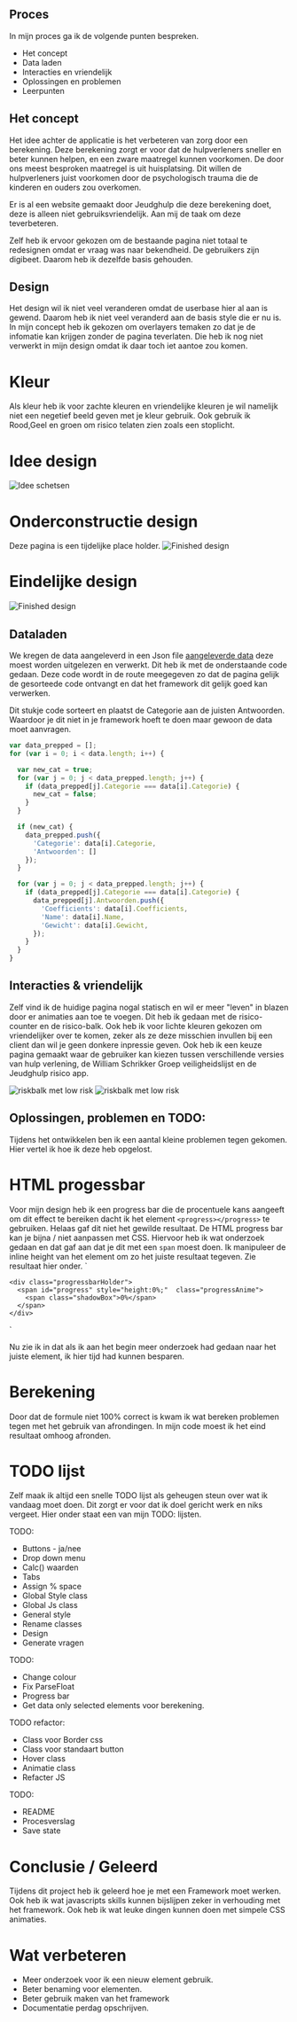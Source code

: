 ## Proces

In mijn proces ga ik de volgende punten bespreken.

-   Het concept
-   Data laden
-   Interacties en vriendelijk
-   Oplossingen en problemen
-   Leerpunten

## Het concept

Het idee achter de applicatie is het verbeteren van zorg door een berekening.
Deze berekening zorgt er voor dat de hulpverleners sneller en beter kunnen helpen, en een zware maatregel kunnen voorkomen.
De door ons meest besproken maatregel is uit huisplatsing. Dit willen de hulpverleners juist voorkomen door de psychologisch trauma die de kinderen en ouders zou overkomen.

Er is al een website gemaakt door Jeudghulp die deze berekening doet, deze is alleen niet gebruiksvriendelijk.
Aan mij de taak om deze teverbeteren.

Zelf heb ik ervoor gekozen om de bestaande pagina niet totaal te redesignen omdat er vraag was naar bekendheid. De gebruikers zijn digibeet. Daarom heb ik dezelfde basis gehouden.

## Design

Het design wil ik niet veel veranderen omdat de userbase hier al aan is gewend.
Daarom heb ik niet veel veranderd aan de basis style die er nu is.
In mijn concept heb ik gekozen om overlayers temaken zo dat je de infomatie kan krijgen zonder de pagina teverlaten.
Die heb ik nog niet verwerkt in mijn design omdat ik daar toch iet aantoe zou komen.
# Kleur
Als kleur heb ik voor zachte kleuren en vriendelijke kleuren je wil namelijk niet een negetief beeld geven met je kleur gebruik.
Ook gebruik ik Rood,Geel en groen om risico telaten zien zoals een stoplicht.
# Idee design
![Idee schetsen](https://github.com/MartijnReeuwijk/techtrack/blob/master/public/assets/images/collage.jpg)
# Onderconstructie  design
Deze pagina is een tijdelijke place holder.
![Finished design](https://github.com/MartijnReeuwijk/techtrack/blob/master/public/assets/images/Artboard-2.jpg)
# Eindelijke design
![Finished design](https://github.com/MartijnReeuwijk/techtrack/blob/master/public/assets/images/Artboard-1.jpg)


## Dataladen

We kregen de data aangeleverd in een Json file [aangeleverde data](https://github.com/MartijnReeuwijk/techtrack/blob/master/public/assets/json/data.json) deze moest worden uitgelezen en verwerkt. Dit heb ik met de onderstaande code gedaan.
Deze code wordt in de route meegegeven zo dat de pagina gelijk de gesorteede code ontvangt en dat het framework dit gelijk goed kan verwerken.

Dit stukje code sorteert en plaatst de Categorie aan de juisten Antwoorden. Waardoor je dit niet in je framework hoeft te doen maar gewoon de data moet aanvragen.

```js
var data_prepped = [];
for (var i = 0; i < data.length; i++) {

  var new_cat = true;
  for (var j = 0; j < data_prepped.length; j++) {
    if (data_prepped[j].Categorie === data[i].Categorie) {
      new_cat = false;
    }
  }

  if (new_cat) {
    data_prepped.push({
      'Categorie': data[i].Categorie,
      'Antwoorden': []
    });
  }

  for (var j = 0; j < data_prepped.length; j++) {
    if (data_prepped[j].Categorie === data[i].Categorie) {
      data_prepped[j].Antwoorden.push({
        'Coefficients': data[i].Coefficients,
        'Name': data[i].Name,
        'Gewicht': data[i].Gewicht,
      });
    }
  }
}
```

## Interacties & vriendelijk

Zelf vind ik de huidige pagina nogal statisch en wil er meer "leven" in blazen door er animaties aan toe te voegen.
Dit heb ik gedaan met de risico-counter en de risico-balk. Ook heb ik voor lichte kleuren gekozen om vriendelijker over te komen, zeker als ze deze misschien invullen bij een client dan wil je geen donkere inpressie geven.
Ook heb ik een keuze pagina gemaakt waar de gebruiker kan kiezen tussen verschillende versies van hulp verlening, de William Schrikker Groep veiligheidslijst en de Jeudghulp risico app.

![riskbalk met low risk](https://github.com/MartijnReeuwijk/techtrack/blob/master/public/assets/images/risk-balk.png)
![riskbalk met low risk](https://github.com/MartijnReeuwijk/techtrack/blob/master/public/assets/images/risk-bar-rood.png)

## Oplossingen, problemen en TODO:

Tijdens het ontwikkelen ben ik een aantal kleine problemen tegen gekomen. Hier vertel ik hoe ik deze heb opgelost.

# HTML progessbar

Voor mijn design heb ik een progress bar die de procentuele kans aangeeft om dit effect te bereiken dacht ik het element `<progress></progress>` te gebruiken. Helaas gaf dit niet het gewilde resultaat. De HTML progress bar kan je bijna / niet aanpassen met CSS. Hiervoor heb ik wat onderzoek gedaan en dat gaf aan dat je dit met een `span` moest doen. Ik manipuleer de inline height van het element om zo het juiste resultaat tegeven.
Zie resultaat hier onder.
 `   <div class="barHolder">

    <div class="progressbarHolder">
      <span id="progress" style="height:0%;"  class="progressAnime">
        <span class="shadowBox">0%</span>
      </span>
    </div>

  </div>`

Nu zie ik in dat als ik aan het begin meer onderzoek had gedaan naar het juiste element, ik hier tijd had kunnen besparen.

# Berekening

Door dat de formule niet 100% correct is kwam ik wat bereken problemen tegen met het gebruik van afrondingen.
In mijn code moest ik het eind resultaat omhoog afronden. 

# TODO lijst

Zelf maak ik altijd een snelle TODO lijst als geheugen steun over wat ik vandaag moet doen. Dit zorgt er voor dat ik doel gericht werk en niks vergeet. Hier onder staat een van mijn TODO: lijsten.

TODO:

-   Buttons - ja/nee
-   Drop down menu
-   Calc() waarden
-   Tabs
-   Assign % space
-   Global Style class
-   Global Js class
-   General style
-   Rename classes
-   Design
-   Generate vragen

TODO:

-   Change colour
-   Fix ParseFloat
-   Progress bar
-   Get data only selected elements voor berekening.

TODO refactor:

-   Class voor Border css
-   Class voor standaart button
-   Hover class
-   Animatie class
-   Refacter JS

TODO:

-   README
-   Procesverslag
-   Save state

# Conclusie / Geleerd
Tijdens dit project heb ik geleerd hoe je met een Framework moet werken.
Ook heb ik wat javascripts skills kunnen bijslijpen zeker in verhouding met het framework.
Ook heb ik wat leuke dingen kunnen doen met simpele CSS animaties.

# Wat verbeteren
-   Meer onderzoek voor ik een nieuw element gebruik.
-   Beter benaming voor elementen.
-   Beter gebruik maken van het framework
-   Documentatie perdag opschrijven.
